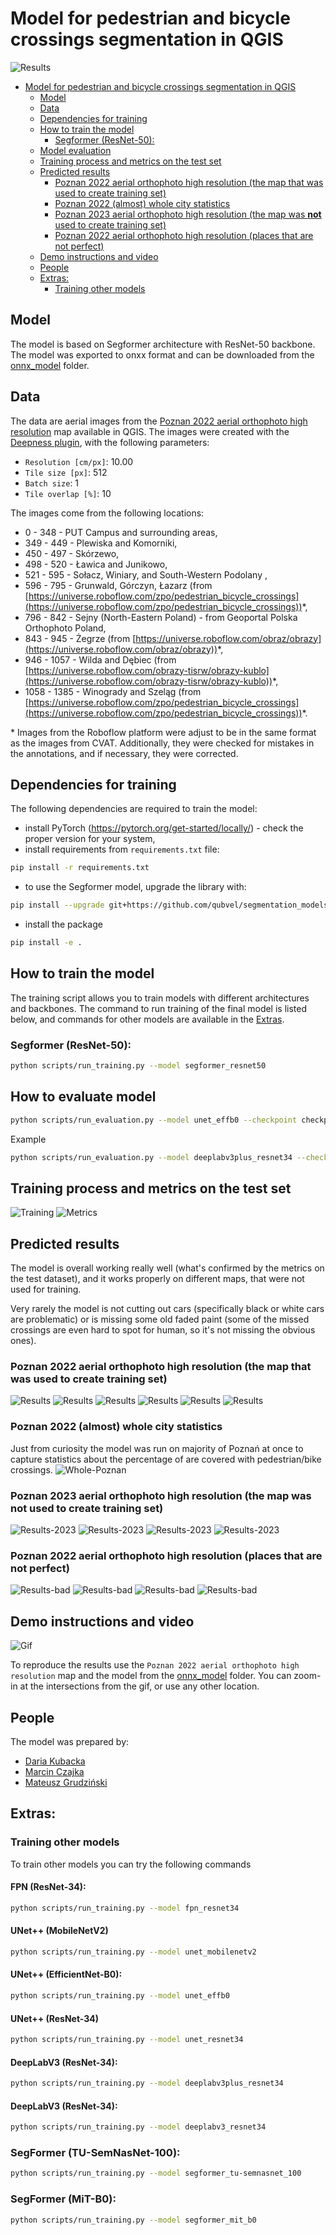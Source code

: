 # Model for pedestrian and bicycle crossings segmentation in QGIS

![Results](media/res_7.jpg)

<!-- TOC -->
* [Model for pedestrian and bicycle crossings segmentation in QGIS](#model-for-pedestrian-and-bicycle-crossings-segmentation-in-qgis)
  * [Model](#model)
  * [Data](#data)
  * [Dependencies for training](#dependencies-for-training)
  * [How to train the model](#how-to-train-the-model)
    * [Segformer (ResNet-50):](#segformer-resnet-50)
  * [Model evaluation](#model-evaluation)
  * [Training process and metrics on the test set](#training-process-and-metrics-on-the-test-set)
  * [Predicted results](#predicted-results)
    * [Poznan 2022 aerial orthophoto high resolution (the map that was used to create training set)](#poznan-2022-aerial-orthophoto-high-resolution-the-map-that-was-used-to-create-training-set)
    * [Poznan 2022 (almost) whole city statistics](#poznan-2022-almost-whole-city-statistics)
    * [Poznan 2023 aerial orthophoto high resolution (the map was **not** used to create training set)](#poznan-2023-aerial-orthophoto-high-resolution-the-map-was-not-used-to-create-training-set)
    * [Poznan 2022 aerial orthophoto high resolution (places that are not perfect)](#poznan-2022-aerial-orthophoto-high-resolution-places-that-are-not-perfect)
  * [Demo instructions and video](#demo-instructions-and-video)
  * [People](#people)
  * [Extras:](#extras)
    * [Training other models](#training-other-models)
<!-- TOC -->

## Model

The model is based on Segformer architecture with ResNet-50 backbone. The model was exported to onxx format and can be downloaded from the [onnx_model](onnx_model) folder.

## Data

The data are aerial images from the [Poznan 2022 aerial orthophoto high resolution](https://qms.nextgis.com/geoservices/5693/) map available in QGIS.
The images were created with the [Deepness plugin](https://plugins.qgis.org/plugins/deepness/), with the following parameters:
- `Resolution [cm/px]`: 10.00
- `Tile size [px]`: 512
- `Batch size`: 1
- `Tile overlap [%]`: 10

The images come from the following locations:
- 0 - 348 - PUT Campus and surrounding areas,
- 349 - 449 - Plewiska and Komorniki,
- 450 - 497 - Skórzewo,
- 498 - 520 - Ławica and Junikowo,
- 521 - 595 - Sołacz, Winiary, and South-Western Podolany ,
- 596 - 795 - Grunwald, Górczyn, Łazarz (from [https://universe.roboflow.com/zpo/pedestrian_bicycle_crossings](https://universe.roboflow.com/zpo/pedestrian_bicycle_crossings))*,
- 796 - 842 - Sejny (North-Eastern Poland) - from Geoportal Polska Orthophoto Poland,
- 843 - 945 - Żegrze (from [https://universe.roboflow.com/obraz/obrazy](https://universe.roboflow.com/obraz/obrazy))*,
- 946 - 1057 - Wilda and Dębiec (from [https://universe.roboflow.com/obrazy-tisrw/obrazy-kublo](https://universe.roboflow.com/obrazy-tisrw/obrazy-kublo))*,
- 1058 - 1385 - Winogrady and Szeląg (from [https://universe.roboflow.com/zpo/pedestrian_bicycle_crossings](https://universe.roboflow.com/zpo/pedestrian_bicycle_crossings))*.

\* Images from the Roboflow platform were adjust to be in the same format as the images from CVAT. Additionally, they were checked for mistakes in the annotations, and if necessary, they were corrected.

## Dependencies for training

The following dependencies are required to train the model:
- install PyTorch (https://pytorch.org/get-started/locally/) - check the proper version for your system,
- install requirements from `requirements.txt` file:
```bash
pip install -r requirements.txt
```
- to use the Segformer model, upgrade the library with:
```bash
pip install --upgrade git+https://github.com/qubvel/segmentation_models.pytorch
```
- install the package 
```bash
pip install -e .
```

## How to train the model

The training script allows you to train models with different architectures and backbones. The command to run training of the final model is listed below, and commands for other models are available in the [Extras](#extras).

### Segformer (ResNet-50):
```bash
python scripts/run_training.py --model segformer_resnet50 
```

## How to evaluate model 
```bash
python scripts/run_evaluation.py --model unet_effb0 --checkpoint checkpoints/<checkpoint_folder>/best-checkpoint.ckpt --format ckpt --num_samples 5
```
Example
```bash
python scripts/run_evaluation.py --model deeplabv3plus_resnet34 --checkpoint checkpoints/run_20250105-144034/best-checkpoint.ckpt --format ckpt --num_samples 10  --batch_size 4
```

## Training process and metrics on the test set
![Training](media/segformer_resnet50_combined_loss_longer_training.png)
![Metrics](media/metrics_segformer_resnet50_combined_loss_longer_training.jpg)

## Predicted results

The model is overall working really well (what's confirmed by the metrics on the test dataset), and it works properly on different maps, that were not used for training.

Very rarely the model is not cutting out cars (specifically black or white cars are problematic) or is missing some old faded paint (some of the missed crossings are even hard to spot for human, so it's not missing the obvious ones).

### Poznan 2022 aerial orthophoto high resolution (the map that was used to create training set)

![Results](media/res_1.jpg)
![Results](media/res_2.jpg)
![Results](media/res_3.jpg)
![Results](media/res_4.jpg)
![Results](media/res_5.jpg)
![Results](media/res_6.jpg)

### Poznan 2022 (almost) whole city statistics

Just from curiosity the model was run on majority of Poznań at once to capture statistics about the percentage of are covered with pedestrian/bike crossings.
![Whole-Poznan](media/Model_Poznan.jpg)

### Poznan 2023 aerial orthophoto high resolution (the map was **not** used to create training set)
![Results-2023](media/2023-1.jpg)
![Results-2023](media/2023-2.jpg)
![Results-2023](media/2023-3.jpg)
![Results-2023](media/2023-4.jpg)

### Poznan 2022 aerial orthophoto high resolution (places that are not perfect)

![Results-bad](media/bad_1.jpg)
![Results-bad](media/bad_2.jpg)
![Results-bad](media/bad_3.jpg)
![Results-bad](media/bad_4.jpg)

## Demo instructions and video

![Gif](media/QGIS-crossings.gif)

To reproduce the results use the `Poznan 2022 aerial orthophoto high resolution` map and the model from the [onnx_model](onnx_model) folder. You can zoom-in at the intersections from the gif, or use any other location.

## People

The model was prepared by:
- [Daria Kubacka](https://github.com/dariak153)
- [Marcin Czajka](https://github.com/mmcza)
- [Mateusz Grudziński](https://github.com/MateuszGrudzinski)

## Extras:

### Training other models
To train other models you can try the following commands

#### FPN (ResNet-34):
```bash
python scripts/run_training.py --model fpn_resnet34 
```
#### UNet++ (MobileNetV2)
```bash
python scripts/run_training.py --model unet_mobilenetv2 
```
#### UNet++ (EfficientNet-B0):
```bash
python scripts/run_training.py --model unet_effb0
```
#### UNet++ (ResNet-34)
```bash
python scripts/run_training.py --model unet_resnet34
```
#### DeepLabV3 (ResNet-34):
```bash
python scripts/run_training.py --model deeplabv3plus_resnet34
```
#### DeepLabV3 (ResNet-34):
```bash
python scripts/run_training.py --model deeplabv3_resnet34 
```
### SegFormer (TU-SemNasNet-100):
```bash
python scripts/run_training.py --model segformer_tu-semnasnet_100
```
### SegFormer (MiT-B0):
```bash
python scripts/run_training.py --model segformer_mit_b0
```
